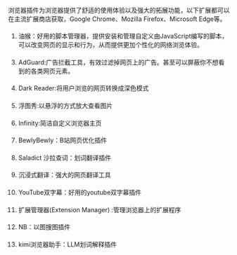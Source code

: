 ######
浏览器插件为浏览器提供了舒适的使用体验以及强大的拓展功能，以下扩展都可以在主流扩展商店获取，Google Chrome、Mozilla Firefox、Microsoft Edge等。

####
1. 油猴：好用的脚本管理器，提供安装和管理自定义由JavaScript编写的脚本，可以改变网页的显示和行为，从而提供更加个性化的网络浏览体验。

####
3. AdGuard:广告拦截工具，有效过滤掉网页上的广告。甚至可以屏蔽你不想看到的各类网页元素。

####
4. Dark Reader:将用户浏览的网页转换成深色模式

####
5. 浮图秀:以悬浮的方式放大查看图片

####
6. Infinity:简洁自定义浏览器主页

#### 
7. BewlyBewly：B站网页优化插件

####
8. Saladict 沙拉查词：划词翻译插件

#### 
9. 沉浸式翻译：强大的网页翻译工具

####
10. YouTube双字幕：好用的youtube双字幕插件

####
11. 扩展管理器(Extension Manager)  :管理浏览器上的扩展程序

####
12. NB：以图搜图插件

####
13. kimi浏览器助手：LLM划词解释插件

